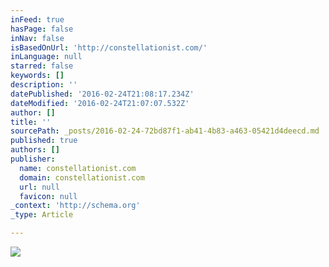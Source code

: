 ```yaml
---
inFeed: true
hasPage: false
inNav: false
isBasedOnUrl: 'http://constellationist.com/'
inLanguage: null
starred: false
keywords: []
description: ''
datePublished: '2016-02-24T21:08:17.234Z'
dateModified: '2016-02-24T21:07:07.532Z'
author: []
title: ''
sourcePath: _posts/2016-02-24-72bd87f1-ab41-4b83-a463-05421d4deecd.md
published: true
authors: []
publisher:
  name: constellationist.com
  domain: constellationist.com
  url: null
  favicon: null
_context: 'http://schema.org'
_type: Article

---
```

![](http://i2.wp.com/03a7620.netsolhost.com/WordPress/wp-content/uploads/2016/01/screenshot_2016-01-20-06-27-34.png?w=1008)